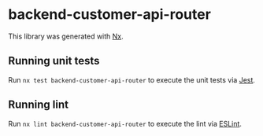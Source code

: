 # backend-customer-api-router

This library was generated with [Nx](https://nx.dev).

## Running unit tests

Run `nx test backend-customer-api-router` to execute the unit tests via [Jest](https://jestjs.io).

## Running lint

Run `nx lint backend-customer-api-router` to execute the lint via [ESLint](https://eslint.org/).
